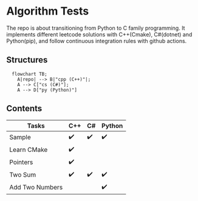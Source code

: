 # Algorithm Tests
The repo is about transitioning from Python to C family programming. It implements different leetcode solutions with C++(Cmake), C#(dotnet) and Python(pip), and follow continuous integration rules with github actions.

## Structures
```mermaid
  flowchart TB;
    A|repo| --> B|"cpp (C++)"|;
    A --> C["cs (C#)"];
    A --> D["py (Python)"]
```

## Contents
|Tasks|C++|C#|Python|
|---|---|---|---|
|Sample|:heavy_check_mark:|:heavy_check_mark:|:heavy_check_mark:|
|Learn CMake|:heavy_check_mark:|||
|Pointers|:heavy_check_mark:|||
|Two Sum|:heavy_check_mark:|:heavy_check_mark:|:heavy_check_mark:|
|Add Two Numbers|||:heavy_check_mark:|
